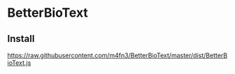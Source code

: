 # BetterBioText

## Install
https://raw.githubusercontent.com/m4fn3/BetterBioText/master/dist/BetterBioText.js